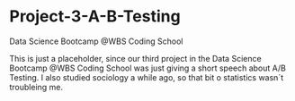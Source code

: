 # Project-3-A-B-Testing
Data Science Bootcamp @WBS Coding School

This is just a placeholder, since our third project in the Data Science Bootcamp @WBS Coding School was just giving a short speech about A/B Testing. I also studied sociology a while ago, so that bit o statistics wasn´t troubleing me.
